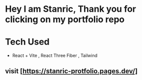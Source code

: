 # Hey I am Stanric, Thank you for clicking on my portfolio repo


# Tech Used
- React + Vite , React Three Fiber , Tailwind

## visit [https://stanric-protfolio.pages.dev/]
